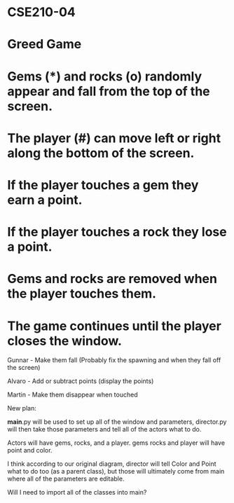 # CSE210-04

# Greed Game

# Gems (*) and rocks (o) randomly appear and fall from the top of the screen.
# The player (#) can move left or right along the bottom of the screen.
# If the player touches a gem they earn a point.
# If the player touches a rock they lose a point.
# Gems and rocks are removed when the player touches them.
# The game continues until the player closes the window.


Gunnar - Make them fall (Probably fix the spawning and when they fall off the screen)

Alvaro - Add or subtract points (display the points)

Martin - Make them disappear when touched


New plan:

__main__.py will be used to set up all of the window and parameters, director.py will then take those parameters and tell all of the actors what to do.

Actors will have gems, rocks, and a player. gems rocks and player will have point and color.

I think according to our original diagram, director will tell Color and Point what to do too (as a parent class), but those will ultimately come from main where all of the parameters are editable. 

Will I need to import all of the classes into main?
